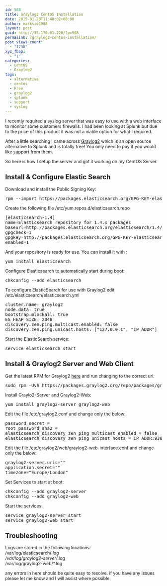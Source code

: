 ```yaml
---
id: 508
title: Graylog2 CentOS Installation
date: 2015-01-20T11:48:02+00:00
author: marksie1988
layout: post
guid: http://35.176.61.220/?p=508
permalink: /graylog2-centos-installation/
post_views_count:
  - "1738"
xyz_fbap:
  - "1"
categories:
  - CentOS
  - Graylog2
tags:
  - alternative
  - centos
  - Free
  - graylog2
  - splunk
  - support
  - syslog
---
```

I recently required a syslog server that was easy to use with a web interface to monitor some customers firewalls. I had been looking at Splunk but due to the price of this product it was not a viable option for what I required.

After a little searching I came across [Graylog2](https://www.graylog2.org/) which is an open source alternative to Splunk and is totally free! You only need to pay if you would like support from them.  
<!--more-->

So here is how I setup the server and got it working on my CentOS Server.

## Install & Configure Elastic Search

Download and install the Public Signing Key:

<pre class="lang:default decode:true ">rpm --import https://packages.elasticsearch.org/GPG-KEY-elasticsearch</pre>

Create the following file /etc/yum.repos.d/elasticsearch.repo

<pre class="lang:default decode:true ">[elasticsearch-1.4]
name=Elasticsearch repository for 1.4.x packages
baseurl=http://packages.elasticsearch.org/elasticsearch/1.4/centos
gpgcheck=1
gpgkey=http://packages.elasticsearch.org/GPG-KEY-elasticsearch
enabled=1</pre>

And your repository is ready for use. You can install it with :

<pre class="lang:default decode:true ">yum install elasticsearch</pre>

Configure Elasticsearch to automatically start during boot:

<pre class="lang:default decode:true ">chkconfig --add elasticsearch</pre>

To configure ElasticSearch for use with Graylog2 edit /etc/elasticsearch/elasticsearch.yml

<pre class="lang:default decode:true ">cluster.name: graylog2
node.data: true
bootstrap.mlockall: true
ES_HEAP_SIZE: 2048
discovery.zen.ping.multicast.enabled: false
discovery.zen.ping.unicast.hosts: ["127.0.0.1", "IP_ADDR"]
</pre>

Start the ElasticSearch service: 

<pre class="lang:default decode:true " >service elasticsearch start</pre>

## Install & Graylog2 Server and Web Client

Get the latest RPM for Graylog2 [here](https://www.graylog2.org/resources/documentation/general/packages) and run changing to the correct url:

<pre class="lang:default decode:true ">sudo rpm -Uvh https://packages.graylog2.org/repo/packages/graylog2-x.xx-repository-el6_latest.rpm</pre>

Install Graylo2-Server and Graylog2-Web:

<pre class="lang:default decode:true " >yum install graylog2-server graylog2-web</pre>

Edit the file /etc/graylog2.conf and change only the below:

<pre class="lang:default decode:true " >password_secret = 
root_password_sha2 = 
elasticsearch_discovery_zen_ping_multicast_enabled = false
elasticsearch_discovery_zen_ping_unicast_hosts = IP_ADDR:9300</pre>

Edit the file /etc/graylog2/web/graylog2-web-interface.conf and change only the below:

<pre class="lang:default decode:true " >graylog2-server.uris=""
application.secret=""
timezone="Europe/London"</pre>

Set Services to start at boot:

<pre class="lang:default decode:true ">chkconfig --add graylog2-server
chkconfig --add graylog2-web</pre>

Start the services: 

<pre class="lang:default decode:true ">service graylog2-server start
service graylog2-web start</pre>

## Troubleshooting

Logs are stored in the following locations:  
/var/log/elasticsearch/*.log  
/var/log/graylog2-server/*.log  
/var/log/graylog2-web/*.log

any errors in here should be quite easy to resolve. if you have any issues please let me know and I will assist where possible.